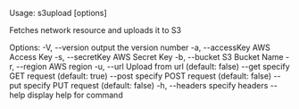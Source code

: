Usage: s3upload [options] <resource> <bucketKey>

Fetches network resource and uploads it to S3

Options:
  -V, --version                 output the version number
  -a, --accessKey <access key>  AWS Access Key
  -s, --secretKey <secret key>  AWS Secret Key
  -b, --bucket <name>           S3 Bucket Name
  -r, --region                  AWS region
  -u, --url                     Upload from url (default: false)
  --get                         specify GET request (default: true)
  --post                        specify POST request (default: false)
  --put                         specify PUT request (default: false)
  -h, --headers <headers>       specify headers
  --help                        display help for command
